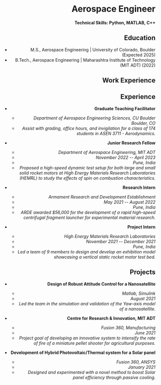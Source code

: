 # Aerospace Engineer

#### Technical Skills: Python, MATLAB, C++

## Education
- M.S., Aerospace Engineering	| University of Colorado, Boulder (Expected 2025) 			        		
- B.Tech., Aerospace Engineering | Maharashtra Institute of Technology (MIT ADT) (2022)

## Work Experience
## Experience
- **Graduate Teaching Facilitator**<style>body {text-align: right} LALAL </style>
  - *Department of Aerospace Engineering Sciences, CU Boulder*  <div style="text-align: right"> *Boulder, CO* </div>
  - *Assist with grading, office hours, and invigilation for a class of 174 students in ASEN 3711 - Aerodynamics.*

- **Junior Research Fellow**
  - *Department of Aerospace Engineering, MIT ADT*
  - *November 2022 -- April 2023*
  - *Pune, India*
  - *Proposed a high-speed dynamic test setup for both large and small solid rocket motors at High Energy Materials Research Laboratories (HEMRL) to study the effects of spin on combustion characteristics.*

- **Research Intern**
  - *Armament Research and Development Establishment*
  - *May 2021 -- August 2022*
  - *Pune, India*
  - *ARDE awarded $56,000 for the development of a rapid high-speed centrifugal fragment launcher for experimental material research.*

- **Project Intern**
  - *High Energy Materials Research Laboratories*
  - *November 2021 -- December 2021*
  - *Pune, India*
  - *Led a team of 9 members to design and develop an exhibition model showcasing a vertical static rocket motor test bed.*

## Projects
- **Design of Robust Attitude Control for a Nanosatellite**
  - *Matlab, Simulink*
  - *August 2021*
  - *Led the team in the simulation and validation of the Yaw-axis model of a nanosatellite.*

- **Centre for Research & Innovation, MIT ADT**
  - *Fusion 360, Manufacturing*
  - *June 2021*
  - *Project goal of developing an innovative system to intensify the rate of fire of a miniature pellet shooter for agricultural purposes.*

- **Development of Hybrid Photovoltaic/Thermal system for a Solar panel**
  - *Fusion 360, ANSYS*
  - *January 2021*
  - *Designed and experimented with a novel method to boost Solar panel efficiency through passive cooling.*
